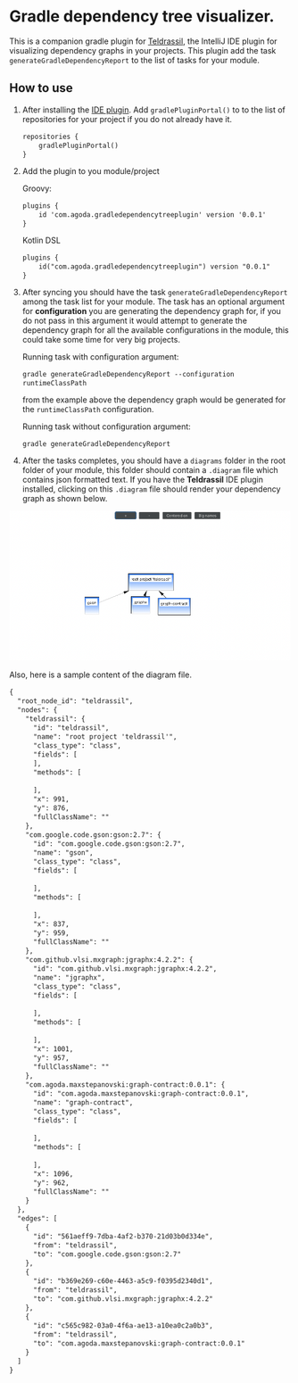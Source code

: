 # Gradle dependency tree visualizer.

This is a companion gradle plugin for [Teldrassil](https://plugins.jetbrains.com/plugin/20022-teldrassil), the IntelliJ IDE plugin for visualizing dependency graphs in your projects. This plugin add the task `generateGradleDependencyReport` to the list of tasks for your module.

## How to use

1. After installing the [IDE plugin](https://plugins.jetbrains.com/plugin/20022-teldrassil).  Add `gradlePluginPortal()` to to the list of repositories for your project if  you do not already have it.

       repositories {   
           gradlePluginPortal()  
       }

2. Add the plugin to you module/project

   Groovy:

       plugins {
           id 'com.agoda.gradledependencytreeplugin' version '0.0.1'
       }
   Kotlin DSL

       plugins {
           id("com.agoda.gradledependencytreeplugin") version "0.0.1"
       }

3. After syncing you should have the task `generateGradleDependencyReport` among the task list for your module. The task has an optional argument for **configuration** you are generating the dependency graph for, if you do not pass in this argument it would attempt to generate the dependency graph for all the available configurations in the module, this could take some time for very big projects.

   Running task with configuration argument:

       gradle generateGradleDependencyReport --configuration runtimeClassPath
   from the example above the dependency graph would be generated for the `runtimeClassPath` configuration.

   Running task without configuration argument:

       gradle generateGradleDependencyReport

4. After the tasks completes, you should have a `diagrams` folder in the root folder of your module, this folder should contain a `.diagram` file which contains  json formatted text. If you have the **Teldrassil** IDE plugin installed, clicking on this `.diagram` file should render your dependency graph as shown below.

<img src="images/sample_gradle_dependency_graph_rendered.png" alt="Sample Dependency Graph"/>

Also, here is a sample content of the diagram file.

    {
      "root_node_id": "teldrassil",
      "nodes": {
        "teldrassil": {
          "id": "teldrassil",
          "name": "root project 'teldrassil'",
          "class_type": "class",
          "fields": [
          ],
          "methods": [
    
          ],
          "x": 991,
          "y": 876,
          "fullClassName": ""
        },
        "com.google.code.gson:gson:2.7": {
          "id": "com.google.code.gson:gson:2.7",
          "name": "gson",
          "class_type": "class",
          "fields": [
    
          ],
          "methods": [
    
          ],
          "x": 837,
          "y": 959,
          "fullClassName": ""
        },
        "com.github.vlsi.mxgraph:jgraphx:4.2.2": {
          "id": "com.github.vlsi.mxgraph:jgraphx:4.2.2",
          "name": "jgraphx",
          "class_type": "class",
          "fields": [
    
          ],
          "methods": [
    
          ],
          "x": 1001,
          "y": 957,
          "fullClassName": ""
        },
        "com.agoda.maxstepanovski:graph-contract:0.0.1": {
          "id": "com.agoda.maxstepanovski:graph-contract:0.0.1",
          "name": "graph-contract",
          "class_type": "class",
          "fields": [
    
          ],
          "methods": [
    
          ],
          "x": 1096,
          "y": 962,
          "fullClassName": ""
        }
      },
      "edges": [
        {
          "id": "561aeff9-7dba-4af2-b370-21d03b0d334e",
          "from": "teldrassil",
          "to": "com.google.code.gson:gson:2.7"
        },
        {
          "id": "b369e269-c60e-4463-a5c9-f0395d2340d1",
          "from": "teldrassil",
          "to": "com.github.vlsi.mxgraph:jgraphx:4.2.2"
        },
        {
          "id": "c565c982-03a0-4f6a-ae13-a10ea0c2a0b3",
          "from": "teldrassil",
          "to": "com.agoda.maxstepanovski:graph-contract:0.0.1"
        }
      ]
    }

